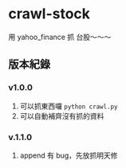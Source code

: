 # crawl-stock

<p>用 yahoo_finance 抓 台股～～～</p>

## 版本紀錄

### v1.0.0

1. 可以抓東西囉 `python crawl.py`
2. 可以自動補齊沒有抓的資料

### v.1.1.0

1. append 有 bug，先放抓明天修